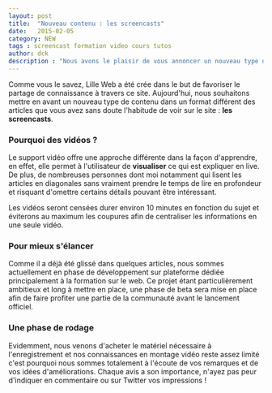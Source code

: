 ```yaml
---
layout: post
title:  "Nouveau contenu : les screencasts"
date:   2015-02-05
category: NEW
tags : screencast formation video cours tutos
author: dck
description : "Nous avons le plaisir de vous annoncer un nouveau type de contenu sur Lille Web, les screencasts"
---
```


Comme vous le savez, Lille Web a été crée dans le but de favoriser le partage de connaissance à travers ce site. Aujourd'hui, nous souhaitons
mettre en avant un nouveau type de contenu dans un format différent des articles que vous avez sans doute l'habitude de voir sur le site : **les screencasts**.

### Pourquoi des vidéos ?

Le support vidéo offre une approche différente dans la façon d'apprendre, en effet, elle permet à l'utilisateur de **visualiser**
ce qui est expliquer en live. De plus, de nombreuses personnes dont moi notamment qui lisent les articles en diagonales sans vraiment
prendre le temps de lire en profondeur et risquant d'omettre certains détails pouvant être intéressant.

Les vidéos seront censées durer environ 10 minutes en fonction du sujet et éviterons au maximum les coupures afin de centraliser les
informations en une seule vidéo.

### Pour mieux s'élancer

Comme il a déjà été glissé dans quelques articles, nous sommes actuellement en phase de développement sur plateforme dédiée principalement à
la formation sur le web. Ce projet étant particulièrement ambitieux et long à mettre en place, une phase de beta sera mise en place
afin de faire profiter une partie de la communauté avant le lancement officiel.

### Une phase de rodage

Evidemment, nous venons d'acheter le matériel nécessaire à l'enregistrement et nos connaissances en montage vidéo reste assez limité c'est
pourquoi nous sommes totalement à l'écoute de vos remarques et de vos idées d'améliorations.
Chaque avis a son importance, n'ayez pas peur d'indiquer en commentaire ou sur Twitter vos impressions !